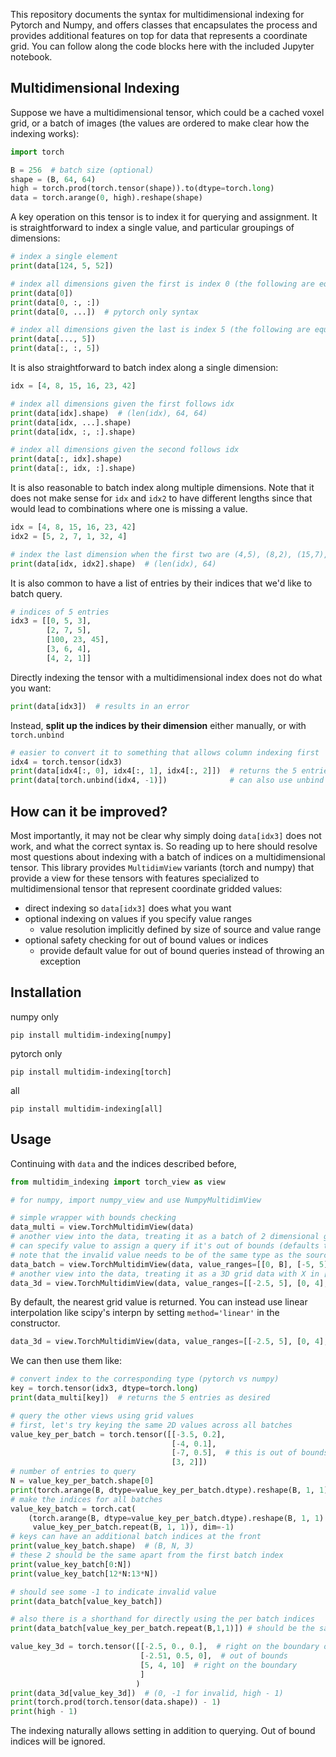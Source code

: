 This repository documents the syntax for multidimensional indexing for Pytorch and Numpy, and offers classes that
encapsulates the process and provides additional features on top for data that represents a coordinate grid.
You can follow along the code blocks here with the included Jupyter notebook.

## Multidimensional Indexing

Suppose we have a multidimensional tensor, which could be a cached voxel grid, or a batch of images
(the values are ordered to make clear how the indexing works):

```python
import torch

B = 256  # batch size (optional)
shape = (B, 64, 64)
high = torch.prod(torch.tensor(shape)).to(dtype=torch.long)
data = torch.arange(0, high).reshape(shape)
```

A key operation on this tensor is to index it for querying and assignment. It is straightforward to index a single
value, and particular groupings of dimensions:

```python
# index a single element
print(data[124, 5, 52])

# index all dimensions given the first is index 0 (the following are equivalent)
print(data[0])
print(data[0, :, :])
print(data[0, ...])  # pytorch only syntax

# index all dimensions given the last is index 5 (the following are equivalent)
print(data[..., 5])
print(data[:, :, 5])
```

It is also straightforward to batch index along a single dimension:

```python
idx = [4, 8, 15, 16, 23, 42]

# index all dimensions given the first follows idx
print(data[idx].shape)  # (len(idx), 64, 64)
print(data[idx, ...].shape)
print(data[idx, :, :].shape)

# index all dimensions given the second follows idx
print(data[:, idx].shape)
print(data[:, idx, :].shape)
```

It is also reasonable to batch index along multiple dimensions. Note that it does not make sense for `idx` and `idx2` to
have different lengths since that would lead to combinations where one is missing a value.

```python
idx = [4, 8, 15, 16, 23, 42]
idx2 = [5, 2, 7, 1, 32, 4]

# index the last dimension when the first two are (4,5), (8,2), (15,7), (16,1), (23,32), and (42,4)
print(data[idx, idx2].shape)  # (len(idx), 64)
```

It is also common to have a list of entries by their indices that we'd like to batch query.

```python
# indices of 5 entries
idx3 = [[0, 5, 3],
        [2, 7, 5],
        [100, 23, 45],
        [3, 6, 4],
        [4, 2, 1]]
```

Directly indexing the tensor with a multidimensional index does not do what you want:

```python
print(data[idx3])  # results in an error
```

Instead, **split up the indices by their dimension** either manually, or with `torch.unbind`

```python
# easier to convert it to something that allows column indexing first
idx4 = torch.tensor(idx3)
print(data[idx4[:, 0], idx4[:, 1], idx4[:, 2]])  # returns the 5 entries as desired
print(data[torch.unbind(idx4, -1)])              # can also use unbind
```

## How can it be improved?

Most importantly, it may not be clear why simply doing `data[idx3]` does not work, and what the correct syntax is. So
reading up to here should resolve most questions about indexing with a batch of indices on a multidimensional tensor.
This library provides `MultidimView` variants (torch and numpy) that provide a view for these tensors with features
specialized to multidimensional tensor that represent coordinate gridded values:

- direct indexing so `data[idx3]` does what you want
- optional indexing on values if you specify value ranges
    - value resolution implicitly defined by size of source and value range
- optional safety checking for out of bound values or indices
    - provide default value for out of bound queries instead of throwing an exception

## Installation
numpy only
```shell
pip install multidim-indexing[numpy]
```
pytorch only
```shell
pip install multidim-indexing[torch]
```
all
```shell
pip install multidim-indexing[all]
```
## Usage

Continuing with `data` and the indices described before,

```python
from multidim_indexing import torch_view as view

# for numpy, import numpy_view and use NumpyMultidimView

# simple wrapper with bounds checking
data_multi = view.TorchMultidimView(data)
# another view into the data, treating it as a batch of 2 dimensional grid data with X in [-5, 5] and Y in [0, 10]
# can specify value to assign a query if it's out of bounds (defaults to -1)
# note that the invalid value needs to be of the same type as the source, so we can't for example use float('inf') here
data_batch = view.TorchMultidimView(data, value_ranges=[[0, B], [-5, 5], [0, 10]], invalid_value=-1)
# another view into the data, treating it as a 3D grid data with X in [-2.5, 5], Y in [0, 4], and Z in [0, 10]
data_3d = view.TorchMultidimView(data, value_ranges=[[-2.5, 5], [0, 4], [0, 10]])
```
By default, the nearest grid value is returned. You can instead use linear interpolation like scipy's interpn by setting
`method='linear'` in the constructor.
```python
data_3d = view.TorchMultidimView(data, value_ranges=[[-2.5, 5], [0, 4], [0, 10]], method='linear')
```

We can then use them like:

```python
# convert index to the corresponding type (pytorch vs numpy)
key = torch.tensor(idx3, dtype=torch.long)
print(data_multi[key])  # returns the 5 entries as desired
```

```python
# query the other views using grid values
# first, let's try keying the same 2D values across all batches
value_key_per_batch = torch.tensor([[-3.5, 0.2],
                                    [-4, 0.1],
                                    [-7, 0.5],  # this is out of bounds
                                    [3, 2]])
# number of entries to query
N = value_key_per_batch.shape[0]
print(torch.arange(B, dtype=value_key_per_batch.dtype).reshape(B, 1, 1).repeat(1, N, 1).shape)
# make the indices for all batches
value_key_batch = torch.cat(
    (torch.arange(B, dtype=value_key_per_batch.dtype).reshape(B, 1, 1).repeat(1, N, 1),
     value_key_per_batch.repeat(B, 1, 1)), dim=-1)
# keys can have an additional batch indices at the front
print(value_key_batch.shape)  # (B, N, 3)
# these 2 should be the same apart from the first batch index
print(value_key_batch[0:N])
print(value_key_batch[12*N:13*N])

# should see some -1 to indicate invalid value
print(data_batch[value_key_batch]) 

# also there is a shorthand for directly using the per batch indices
print(data_batch[value_key_per_batch.repeat(B,1,1)]) # should be the same as above
```

```python
value_key_3d = torch.tensor([[-2.5, 0., 0.],  # right on the boundary of validity
                             [-2.51, 0.5, 0],  # out of bounds
                             [5, 4, 10]  # right on the boundary
                             ]
                            )
print(data_3d[value_key_3d])  # (0, -1 for invalid, high - 1)
print(torch.prod(torch.tensor(data.shape)) - 1)
print(high - 1)
```

The indexing naturally allows setting in addition to querying. Out of bound indices will be
ignored.
